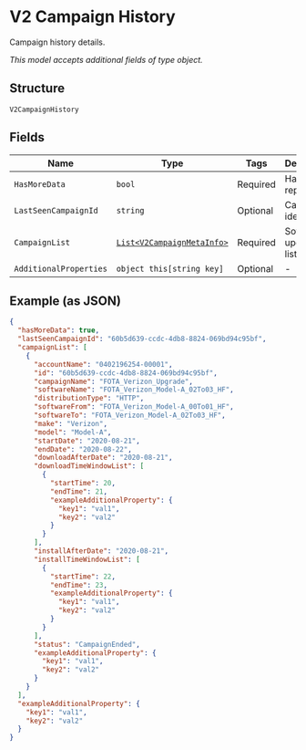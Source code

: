 
# V2 Campaign History

Campaign history details.

*This model accepts additional fields of type object.*

## Structure

`V2CampaignHistory`

## Fields

| Name | Type | Tags | Description |
|  --- | --- | --- | --- |
| `HasMoreData` | `bool` | Required | Has more report flag. |
| `LastSeenCampaignId` | `string` | Optional | Campaign identifier. |
| `CampaignList` | [`List<V2CampaignMetaInfo>`](../../doc/models/v2-campaign-meta-info.md) | Required | Software upgrade list. |
| `AdditionalProperties` | `object this[string key]` | Optional | - |

## Example (as JSON)

```json
{
  "hasMoreData": true,
  "lastSeenCampaignId": "60b5d639-ccdc-4db8-8824-069bd94c95bf",
  "campaignList": [
    {
      "accountName": "0402196254-00001",
      "id": "60b5d639-ccdc-4db8-8824-069bd94c95bf",
      "campaignName": "FOTA_Verizon_Upgrade",
      "softwareName": "FOTA_Verizon_Model-A_02To03_HF",
      "distributionType": "HTTP",
      "softwareFrom": "FOTA_Verizon_Model-A_00To01_HF",
      "softwareTo": "FOTA_Verizon_Model-A_02To03_HF",
      "make": "Verizon",
      "model": "Model-A",
      "startDate": "2020-08-21",
      "endDate": "2020-08-22",
      "downloadAfterDate": "2020-08-21",
      "downloadTimeWindowList": [
        {
          "startTime": 20,
          "endTime": 21,
          "exampleAdditionalProperty": {
            "key1": "val1",
            "key2": "val2"
          }
        }
      ],
      "installAfterDate": "2020-08-21",
      "installTimeWindowList": [
        {
          "startTime": 22,
          "endTime": 23,
          "exampleAdditionalProperty": {
            "key1": "val1",
            "key2": "val2"
          }
        }
      ],
      "status": "CampaignEnded",
      "exampleAdditionalProperty": {
        "key1": "val1",
        "key2": "val2"
      }
    }
  ],
  "exampleAdditionalProperty": {
    "key1": "val1",
    "key2": "val2"
  }
}
```

